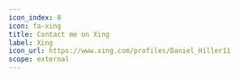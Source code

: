```yaml
---
icon_index: 8
icon: fa-xing
title: Contact me on Xing
label: Xing
icon_url: https://www.xing.com/profiles/Daniel_Hiller11
scope: external
---
```

